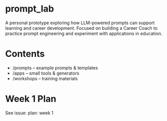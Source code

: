 # prompt_lab
A personal prototype exploring how LLM-powered prompts can support learning and career development. Focused on building a Career Coach to practice prompt engineering and experiment with applications in education.

# Contents
- /prompts – example prompts & templates
- /apps – small tools & generators
- /workshops – training materials

# Week 1 Plan
See issue: plan: week 1
